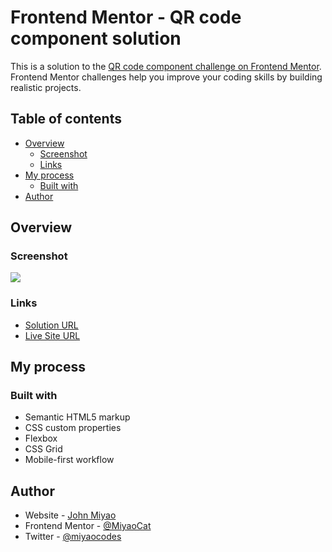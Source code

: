 # Frontend Mentor - QR code component solution

This is a solution to the [QR code component challenge on Frontend Mentor](https://www.frontendmentor.io/challenges/qr-code-component-iux_sIO_H). Frontend Mentor challenges help you improve your coding skills by building realistic projects. 

## Table of contents

- [Overview](#overview)
  - [Screenshot](#screenshot)
  - [Links](#links)
- [My process](#my-process)
  - [Built with](#built-with)
- [Author](#author)

## Overview

### Screenshot

![](.images/screenshot.png)


### Links

-  [Solution URL](https://github.com/MiyaoCat/frontend-mentor-challenges/tree/main/challenges/qr-code-component)
-  [Live Site URL](https://frontend-mentor-challenges-coral.vercel.app/challenges/qr-code-component/index.html)

## My process

### Built with

- Semantic HTML5 markup
- CSS custom properties
- Flexbox
- CSS Grid
- Mobile-first workflow


## Author

- Website - [John Miyao](https://www.johnmiyao.com)
- Frontend Mentor - [@MiyaoCat](https://www.frontendmentor.io/profile/MiyaoCat)
- Twitter - [@miyaocodes](https://www.twitter.com/miyaocodes)
